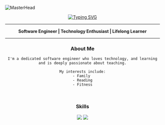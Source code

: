 ![MasterHead](https://www.bleepstatic.com/content/hl-images/2019/10/28/programming-header.jpg)



<div align="center">
  <a href="https://git.io/typing-svg"><img src="https://readme-typing-svg.demolab.com?font=Fira+Code&weight=500&size=35&duration=4000&pause=1500&color=FF6969&center=true&vCenter=true&width=435&height=65&lines=Hi+There!+%F0%9F%91%8B%F0%9F%8F%BC;I+am+Manuel+Tobal...;But+call+me+Manny!+%F0%9F%98%81" alt="Typing SVG" /></a>
</div>



<hr>
<p align="center">
    <strong>Software Engineer | Technology Enthusiast | Lifelong Learner</strong>
</p>
<hr>


<div align="center">
	<h3>About Me</h3>
</div>

<div align="center">

```
I'm a dedicated software engineer who loves technology, and learning and is deeply passionate about teaching.

My interests include:
- Family 
- Reading
- Fitness
```

</div>


</br>

<div align="center">
	<h3>Skills</h3>
</div>

<div align="center">
    <img src="https://skillicons.dev/icons?i=html,css,javascript,typescript,react,redux,nextjs,tailwind,vite,express,nodejs" />
    <img src="https://skillicons.dev/icons?i=npm,python,flask,sequelize,sqlite,postgres,aws,git,github,sentry,postman,vscode" /><br>
</div>
